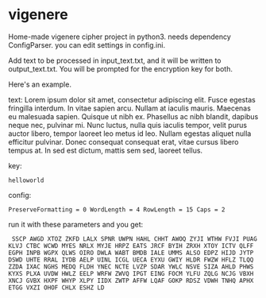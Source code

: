 # vigenere
Home-made vigenere cipher project in python3. needs dependency ConfigParser. you can edit settings in config.ini.

Add text to be processed in input_text.txt, and it will be written to output_text.txt. You will be prompted for the encryption key for both.

Here's an example.

text:
Lorem ipsum dolor sit amet, consectetur adipiscing elit. Fusce egestas fringilla interdum. In vitae sapien arcu. Nullam at iaculis mauris. Maecenas eu malesuada sapien. Quisque ut nibh ex. Phasellus ac nibh blandit, dapibus neque nec, pulvinar mi. Nunc luctus, nulla quis iaculis tempor, velit purus auctor libero, tempor laoreet leo metus id leo. Nullam egestas aliquet nulla efficitur pulvinar. Donec consequat consequat erat, vitae cursus libero tempus at. In sed est dictum, mattis sem sed, laoreet tellus.

key:

`helloworld`

config:

`PreserveFormatting = 0
WordLength = 4
RowLength = 15
Caps = 2`

run it with these parameters and you get:

`
SSCP AWGD XTOZ ZKFD LALX SPNR UWPN HAHL CHHT AWOQ ZYJI WTHW FVJI PUAG KLVJ
CTBC WCWD MYES NRLX MYJE HRPZ EATS JRCF BYIH ZRXH XTOY ICTV QLFF EGPH INPB
WGPX QLWS OIRO DWLA WABT BMDB IALE UMMS ALSO EDPZ HIJD JYTP DSWD UHTE RRAL
IYDB AELP UINL ICGL UECA EYXU GWIY HLDR FWZW HFLZ TLQQ ZZDA IXAC NGHS MEDQ
FLDH YNEC NCTE LVZP SDAR YWLC NSVE SIZA AHLD PHWS KYXS PLXA UVDW HWLZ EELP
WRFW ZWVQ IPGT EING FOCM YLFU ZQLG NCJG VBXH XNCJ GVBX HXPF WHYP XLPY IIDX
ZWTP AFFW LQAF GOKP RDSZ VDWH TNHQ APHX ETGG VXZI OHOF CHLX ESHZ LD`
